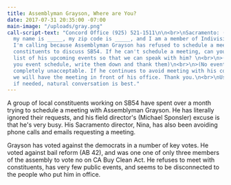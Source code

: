 ```yaml
---
title: Assemblyman Grayson, Where are You?
date: 2017-07-31 20:35:00 -07:00
main-image: "/uploads/gray.png"
call-script-text: "Concord Office (925) 521-1511\n\n<br>\nSacramento: (916) 319-2014\n\n<br>\nHi,
  my name is _____, my zip code is _____, and I am a member of Indivisible4c.\n<br>\n\n>
  I'm calling because Assemblyman Grayson has refused to schedule a meeting with his
  constituents to discuss SB54. If he can't schedule a meeting, can you give me a
  list of his upcoming events so that we can speak with him? \n<br>\n>(If they give
  you event schedule, write them down and thank them)\n<br>\n>(No events?) This is
  completely unacceptable. If he continues to avoid meeting with his constituents,
  we will have the meeting in front of his office. Thank you.\n<br>\nUse the script
  if needed, natural conversation is best."
---
```


A group of local constituents working on SB54 have spent over a month trying to schedule a meeting with Assemblyman Grayson. He has literally ignored their requests, and his field director's (Michael Sponsler) excuse is that he's very busy. His Sacramento director, Nina, has also been avoiding phone calls and emails requesting a meeting.

Grayson has voted against the democrats in a number of key votes. He voted against bail reform (AB 42), and was one one of only three members of the assembly to vote no on CA Buy Clean Act. He refuses to meet with constituents, has very few public events, and seems to be disconnected to the people who put him in office.
